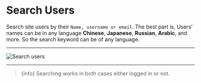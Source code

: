 # Search Users

Search site users by their `Name, username or email`. The best part is, Users' names can be in any language **Chinese**, **Japanese**, **Russian**, **Arabic**, and more. So the search keyword can be of any language. 

---

![Search users](https://anofie-pro-docs.classiebit.com/images/search-1.jpg "Search users")

---


> {info} Searching works in both cases either logged in or not.
